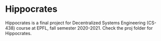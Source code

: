 # Hippocrates
Hippocrates is a final project for Decentralized Systems Engineering (CS-438) course at EPFL, fall semester 2020-2021. Check the proj folder for Hippocrates.
